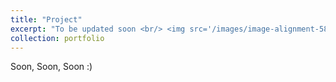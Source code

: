 ```yaml
---
title: "Project"
excerpt: "To be updated soon <br/> <img src='/images/image-alignment-580x300.jpg'>"
collection: portfolio
---
```


Soon, Soon, Soon :)
